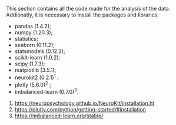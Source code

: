 This section contains all the code made for the analysis of the data. Addionatly, it is necessary to install the packages and libraries:
- pandas (1.4.2);
- numpy (1.20.3);
- statistics;
- seaborn (0.11.2);
- statsmodels (0.12.2);
- scikit-learn (1.0.2);
- scipy (1.7.3);
- matplotlib (3.5.1);
- neurokit2 (0.2.1)<sup>1</sup> ; 
- plotly (5.6.0)<sup>2</sup> ; 
- imbalanced-learn (0.7.0)<sup>3</sup>. 





1. https://neuropsychology.github.io/NeuroKit/installation.ht
2. https://plotly.com/python/getting-started/#installation
3. https://imbalanced-learn.org/stable/
